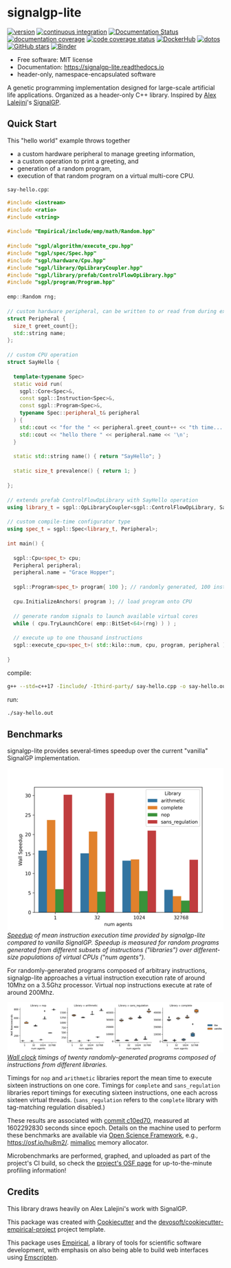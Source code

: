 
# signalgp-lite

[![version](https://img.shields.io/endpoint?url=https%3A%2F%2Fmmore500.github.io%2Fsignalgp-lite%2Fversion-badge.json)](https://github.com/mmore500/signalgp-lite/releases)
[![continuous integration](https://github.com/mmore500/signalgp-lite/workflows/CI/badge.svg)](https://github.com/mmore500/signalgp-lite/actions?query=workflow%3ACI)
[![Documentation Status](https://readthedocs.org/projects/signalgp-lite/badge/?version=latest)](https://signalgp-lite.readthedocs.io/en/latest/?badge=latest)
[![documentation coverage](https://img.shields.io/endpoint?url=https%3A%2F%2Fmmore500.github.io%2Fsignalgp-lite%2Fdocumentation-coverage-badge.json)](https://signalgp-lite.readthedocs.io/en/latest/)
[![code coverage status](https://codecov.io/gh/mmore500/signalgp-lite/branch/master/graph/badge.svg)](https://codecov.io/gh/mmore500/signalgp-lite)
[![DockerHub](https://img.shields.io/badge/DockerHub-Hosted-blue)](https://hub.docker.com/r/mmore500/signalgp-lite)
[![dotos](https://img.shields.io/endpoint?url=https%3A%2F%2Fmmore500.com%2Fsignalgp-lite%2Fdoto-badge.json)](https://github.com/mmore500/signalgp-lite/search?q=todo+OR+fixme&type=)
[![GitHub stars](https://img.shields.io/github/stars/mmore500/signalgp-lite.svg?style=flat-square&logo=github&label=Stars&logoColor=white)](https://github.com/mmore500/signalgp-lite)
[![Binder](https://mybinder.org/badge_logo.svg)](https://mybinder.org/v2/gh/mmore500/signalgp-lite/binder?filepath=binder%2Findex.ipynb)


<!-- Check out the live in-browser web app at <https://mmore500.github.io/signalgp-lite>. -->

-   Free software: MIT license
-   Documentation: <https://signalgp-lite.readthedocs.io>
-   header-only, namespace-encapsulated software

A genetic programming implementation designed for large-scale artificial life applications.
Organized as a header-only C++ library.
Inspired by [Alex Lalejini](http://lalejini.com/)'s [SignalGP](https://github.com/amlalejini/signalgp).

## Quick Start

This "hello world" example throws together
* a custom hardware peripheral to manage greeting information,
* a custom operation to print a greeting, and
* generation of a random program,
* execution of that random program on a virtual multi-core CPU.

`say-hello.cpp`:
```cpp
#include <iostream>
#include <ratio>
#include <string>

#include "Empirical/include/emp/math/Random.hpp"

#include "sgpl/algorithm/execute_cpu.hpp"
#include "sgpl/spec/Spec.hpp"
#include "sgpl/hardware/Cpu.hpp"
#include "sgpl/library/OpLibraryCoupler.hpp"
#include "sgpl/library/prefab/ControlFlowOpLibrary.hpp"
#include "sgpl/program/Program.hpp"

emp::Random rng;

// custom hardware peripheral, can be written to or read from during execution
struct Peripheral {
  size_t greet_count{};
  std::string name;
};

// custom CPU operation
struct SayHello {

  template<typename Spec>
  static void run(
    sgpl::Core<Spec>&,
    const sgpl::Instruction<Spec>&,
    const sgpl::Program<Spec>&,
    typename Spec::peripheral_t& peripheral
  ) {
    std::cout << "for the " << peripheral.greet_count++ << "th time... ";
    std::cout << "hello there " << peripheral.name << '\n';
  }

  static std::string name() { return "SayHello"; }

  static size_t prevalence() { return 1; }

};

// extends prefab ControlFlowOpLibrary with SayHello operation
using library_t = sgpl::OpLibraryCoupler<sgpl::ControlFlowOpLibrary, SayHello>;

// custom compile-time configurator type
using spec_t = sgpl::Spec<library_t, Peripheral>;

int main() {

  sgpl::Cpu<spec_t> cpu;
  Peripheral peripheral;
  peripheral.name = "Grace Hopper";

  sgpl::Program<spec_t> program{ 100 }; // randomly generated, 100 instructions

  cpu.InitializeAnchors( program ); // load program onto CPU

  // generate random signals to launch available virtual cores
  while ( cpu.TryLaunchCore( emp::BitSet<64>(rng) ) ) ;

  // execute up to one thousand instructions
  sgpl::execute_cpu<spec_t>( std::kilo::num, cpu, program, peripheral );

}
```

compile:
```bash
g++ --std=c++17 -Iinclude/ -Ithird-party/ say-hello.cpp -o say-hello.out
```

run:
```bash
./say-hello.out
```

## Benchmarks

signalgp-lite provides several-times speedup over the current "vanilla" SignalGP implementation.

[![lite speedup, compared to vanilla](docs/assets/measurement=wall-speedup+ext=.png)](https://osf.io/2pdur/)
*[Speedup](https://en.wikipedia.org/wiki/Speedup) of mean instruction execution time provided by signalgp-lite compared to vanilla SignalGP.
Speedup is measured for random programs generated from different subsets of instructions ("libraries") over different-size populations of virtual CPUs ("num agents").*

For randomly-generated programs composed of arbitrary instructions, signalgp-lite approaches a virtual instruction execution rate of around 10Mhz on a 3.5Ghz processor.
Virtual nop instructions execute at rate of around 200Mhz.

[![raw timings of lite and vanilla](docs/assets/fliers=True+measurement=wall-nanoseconds+ext=.png)](https://osf.io/6te73/)
*[Wall clock](https://en.wikipedia.org/wiki/Elapsed_real_time) timings of twenty randomly-generated programs composed of instructions from different libraries.*

Timings for `nop` and `arithmetic` libraries report the mean time to execute sixteen instructions on one core.
Timings for `complete` and `sans_regulation` libraries report timings for executing sixteen instructions, one each across sixteen virtual threads.
(`sans_regulation` refers to the `complete` library with tag-matching regulation disabled.)

These results are associated with [commit c10ed70](https://github.com/mmore500/signalgp-lite/commit/c10ed70), measured at 1602292830 seconds since epoch.
Details on the machine used to perform these benchmarks are available via [Open Science Framework](https://osf.io/), e.g., <https://osf.io/hu8m2/>.
[mimalloc](https://github.com/microsoft/mimalloc) memory allocator.

Microbenchmarks are performed, graphed, and uploaded as part of the project's CI build, so check the [project's OSF page](https://osf.io/j8pge/) for up-to-the-minute profiling information!

## Credits

This library draws heavily on Alex Lalejini's work with SignalGP.

This package was created with [Cookiecutter](https://github.com/audreyr/cookiecutter) and the [devosoft/cookiecutter-empirical-project](https://github.com/devosoft/cookiecutter-empirical-project) project template.

This package uses [Empirical](https://github.com/devosoft/Empirical#readme), a library of tools for scientific software development, with emphasis on also being able to build web interfaces using [Emscripten](https://emscripten.org/).
